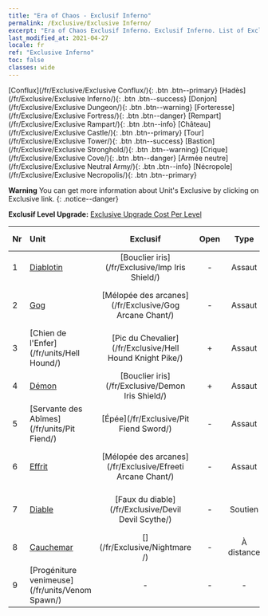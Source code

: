 ```yaml
---
title: "Era of Chaos - Exclusif Inferno"
permalink: /Exclusive/Exclusive Inferno/
excerpt: "Era of Chaos Exclusif Inferno. Exclusif Inferno. List of Exclusif Inferno in Era of Chaos"
last_modified_at: 2021-04-27
locale: fr
ref: "Exclusive Inferno"
toc: false
classes: wide
---
```

 [Conflux](/fr/Exclusive/Exclusive Conflux/){: .btn .btn--primary} [Hadès](/fr/Exclusive/Exclusive Inferno/){: .btn .btn--success} [Donjon](/fr/Exclusive/Exclusive Dungeon/){: .btn .btn--warning} [Forteresse](/fr/Exclusive/Exclusive Fortress/){: .btn .btn--danger} [Rempart](/fr/Exclusive/Exclusive Rampart/){: .btn .btn--info} [Château](/fr/Exclusive/Exclusive Castle/){: .btn .btn--primary} [Tour](/fr/Exclusive/Exclusive Tower/){: .btn .btn--success} [Bastion](/fr/Exclusive/Exclusive Stronghold/){: .btn .btn--warning} [Crique](/fr/Exclusive/Exclusive Cove/){: .btn .btn--danger} [Armée neutre](/fr/Exclusive/Exclusive Neutral Army/){: .btn .btn--info} [Nécropole](/fr/Exclusive/Exclusive Necropolis/){: .btn .btn--primary} 

**Warning** You can get more information about Unit's Exclusive by clicking on Exclusive link. 
{: .notice--danger}

 **Exclusif Level Upgrade:** [Exclusive Upgrade Cost Per Level](/Exclusive/ExclusiveUpgradeCostPerLevel/)

  | Nr |         Unit        | Exclusif | Open  |    Type   |  Item to Rank UP      |  Skin   |
  |:---|:--------------------|:-------------:|:-----:|:---------:|:---------------------:|:-------:|
  | 1  | [Diablotin](/fr/units/Imp/) | [Bouclier iris](/fr/Exclusive/Imp Iris Shield/) | - | Assaut | [Jeton Bouclier iris](/ItemsFR/con_913/) | - |
  | 2  | [Gog](/fr/units/Gog/) | [Mélopée des arcanes](/fr/Exclusive/Gog Arcane Chant/) | - | Assaut | [Jeton Mélopée des arcanes](/ItemsFR/con_915/) | - |
  | 3  | [Chien de l'Enfer](/fr/units/Hell Hound/) | [Pic du Chevalier](/fr/Exclusive/Hell Hound Knight Pike/) | + | Assaut | [Jeton Pic du Chevalier](/ItemsFR/con_916/) | - |
  | 4  | [Démon](/fr/units/Demon/) | [Bouclier iris](/fr/Exclusive/Demon Iris Shield/) | + | Assaut | [Jeton Bouclier iris](/ItemsFR/con_913/) | - |
  | 5  | [Servante des Abîmes](/fr/units/Pit Fiend/) | [Épée](/fr/Exclusive/Pit Fiend Sword/) | - | Assaut | [Jeton Épée](/ItemsFR/con_912/) | - |
  | 6  | [Effrit](/fr/units/Efreeti/) | [Mélopée des arcanes](/fr/Exclusive/Efreeti Arcane Chant/) | - | Assaut | [Jeton Mélopée des arcanes](/ItemsFR/con_915/) | - |
  | 7  | [Diable](/fr/units/Devil/) | [Faux du diable](/fr/Exclusive/Devil Devil Scythe/) | - | Soutien | [Jeton Faux du diable](/ItemsFR/con_984/) | [Peau spéciale Faux du diable](/ItemsFR/con_652/) |
  | 8  | [Cauchemar](/fr/units/Nightmare/) | [](/fr/Exclusive/Nightmare /) | - | À distance | [Jeton Œil de Cauchemar](/ItemsFR/con_985/) | [Tool_250809](/ItemsFR/con_653/) |
  | 9  | [Progéniture venimeuse](/fr/units/Venom Spawn/) | - | - | - | none | none |
